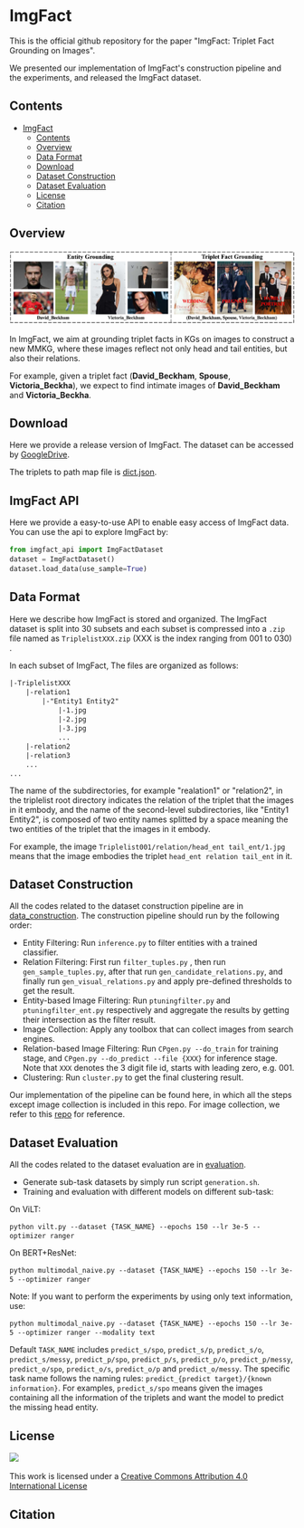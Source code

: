 # ImgFact

This is the official github repository for the paper "ImgFact: Triplet Fact Grounding on Images".

We presented our implementation of ImgFact's construction pipeline and the experiments, and released the ImgFact dataset.

## Contents

- [ImgFact](#imgfact)
  - [Contents](#contents)
  - [Overview](#overview)
  - [Data Format](#data-format)
  - [Download](#download)
  - [Dataset Construction](#dataset-construction)
  - [Dataset Evaluation](#dataset-evaluation)
  - [License](#license)
  - [Citation](#citation)

## Overview

<img src="imgs/motivation.jpg"/>


In ImgFact, we aim at grounding triplet facts in KGs on images to construct a new MMKG, where these images reflect not only head and tail entities, but also their relations.

For example, given a triplet fact (**David_Beckham**, **Spouse**, **Victoria_Beckha**), we expect to find intimate images of **David_Beckham** and **Victoria_Beckha**.

## Download

Here we provide a release version of ImgFact. The dataset can be accessed by [GoogleDrive](https://drive.google.com/drive/folders/17MWnf1hQFuOLJ-8iIe0w7Culhy2DJBzE?usp=sharing).

The triplets to path map file is [dict.json](https://github.com/kleinercubs/ImgFact/blob/main/dict.json).

## ImgFact API

Here we provide a easy-to-use API to enable easy access of ImgFact data. You can use the api to explore ImgFact by:

```python
from imgfact_api import ImgFactDataset
dataset = ImgFactDataset()
dataset.load_data(use_sample=True)
```

## Data Format

Here we describe how ImgFact is stored and organized. The ImgFact dataset is split into 30 subsets and each subset is compressed into a `.zip` file named as `TriplelistXXX.zip` (XXX is the index ranging from 001 to 030) .

In each subset of ImgFact, The files are organized as follows:

    |-TriplelistXXX
        |-relation1
            |-"Entity1 Entity2"
                |-1.jpg
                |-2.jpg
                |-3.jpg
                ...
        |-relation2
        |-relation3
        ...
    ...

The name of the subdirectories, for example "realation1" or "relation2", in the triplelist root directory indicates the relation of the triplet that the images in it embody, and the name of the second-level subdirectories, like "Entity1 Entity2", is composed of two entity names splitted by a space meaning the two entities of the triplet that the images in it embody.

For example, the image `Triplelist001/relation/head_ent tail_ent/1.jpg` means that the image embodies the triplet `head_ent relation tail_ent` in it.

## Dataset Construction

All the codes related to the dataset construction pipeline are in [data_construction](https://github.com/kleinercubs/ImgFact/tree/main/dataset_construction). The construction pipeline should run by the following order:

- Entity Filtering: Run `inference.py` to filter entities with a trained classifier.
- Relation Filtering: First run `filter_tuples.py` , then run `gen_sample_tuples.py`, after that run `gen_candidate_relations.py`, and finally run `gen_visual_relations.py` and apply pre-defined thresholds to get the result.
- Entity-based Image Filtering: Run `ptuningfilter.py` and `ptuningfilter_ent.py` respectively and aggregate the results by getting their intersection as the filter result.
- Image Collection: Apply any toolbox that can collect images from search engines.
- Relation-based Image Filtering: Run `CPgen.py --do_train` for training stage, and `CPgen.py --do_predict --file {XXX}` for inference stage. Note that `XXX` denotes the 3 digit file id, starts with leading zero, e.g. 001.
- Clustering: Run `cluster.py` to get the final clustering result.

Our implementation of the pipeline can be found here, in which all the steps except image collection is included in this repo. For image collection, we refer to this [repo]() for reference.

## Dataset Evaluation

All the codes related to the dataset evaluation are in [evaluation](https://github.com/kleinercubs/ImgFact/tree/main/evaluation).

- Generate sub-task datasets by simply run script `generation.sh`.
- Training and evaluation with different models on different sub-task:

On ViLT:

```
python vilt.py --dataset {TASK_NAME} --epochs 150 --lr 3e-5 --optimizer ranger
```

On BERT+ResNet:

```
python multimodal_naive.py --dataset {TASK_NAME} --epochs 150 --lr 3e-5 --optimizer ranger
```

Note: If you want to perform the experiments by using only text information, use:

```
python multimodal_naive.py --dataset {TASK_NAME} --epochs 150 --lr 3e-5 --optimizer ranger --modality text
```

Default `TASK_NAME` includes `predict_s/spo`, `predict_s/p`, `predict_s/o`, `predict_s/messy`, `predict_p/spo`, `predict_p/s`, `predict_p/o`, `predict_p/messy`, `predict_o/spo`, `predict_o/s`, `predict_o/p` and `predict_o/messy`. The specific task name follows the naming rules: `predict_{predict target}/{known information}`. For examples, `predict_s/spo` means given the images containing all the information of the triplets and want the model to predict the missing head entity. 

## License

[![](https://licensebuttons.net/l/by-nc/4.0/88x31.png)](https://creativecommons.org/licenses/by-nc/4.0/)

This work is licensed under a [Creative Commons Attribution 4.0 International License](https://creativecommons.org/licenses/by-nc/4.0/)

## Citation
